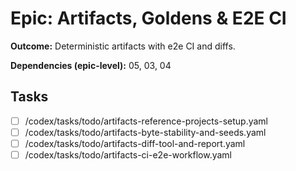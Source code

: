 # Epic: Artifacts, Goldens & E2E CI

**Outcome:** Deterministic artifacts with e2e CI and diffs.

**Dependencies (epic-level):** 05, 03, 04

## Tasks
- [ ] /codex/tasks/todo/artifacts-reference-projects-setup.yaml
- [ ] /codex/tasks/todo/artifacts-byte-stability-and-seeds.yaml
- [ ] /codex/tasks/todo/artifacts-diff-tool-and-report.yaml
- [ ] /codex/tasks/todo/artifacts-ci-e2e-workflow.yaml
